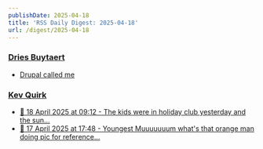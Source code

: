 ```yaml
---
publishDate: 2025-04-18
title: 'RSS Daily Digest: 2025-04-18'
url: /digest/2025-04-18
---
```


### [Dries Buytaert](https://dri.es/)

  * [Drupal called me](https://dri.es/drupal-called-me)
  
### [Kev Quirk](https://kevquirk.com/)

  * [📝 18 April 2025 at 09:12 - The kids were in holiday club yesterday and the sun...](https://kevquirk.com/notes/20250418-0912)
  * [📝 17 April 2025 at 17:48 - Youngest Muuuuuuum what's that orange man doing pic for reference...](https://kevquirk.com/notes/20250417-1748)
  
